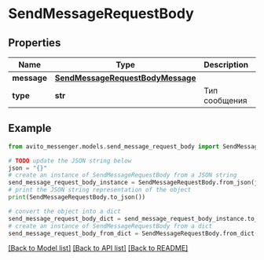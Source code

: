 # SendMessageRequestBody


## Properties

Name | Type | Description | Notes
------------ | ------------- | ------------- | -------------
**message** | [**SendMessageRequestBodyMessage**](SendMessageRequestBodyMessage.md) |  | [optional] 
**type** | **str** | Тип сообщения | [optional] 

## Example

```python
from avito_messenger.models.send_message_request_body import SendMessageRequestBody

# TODO update the JSON string below
json = "{}"
# create an instance of SendMessageRequestBody from a JSON string
send_message_request_body_instance = SendMessageRequestBody.from_json(json)
# print the JSON string representation of the object
print(SendMessageRequestBody.to_json())

# convert the object into a dict
send_message_request_body_dict = send_message_request_body_instance.to_dict()
# create an instance of SendMessageRequestBody from a dict
send_message_request_body_from_dict = SendMessageRequestBody.from_dict(send_message_request_body_dict)
```
[[Back to Model list]](../README.md#documentation-for-models) [[Back to API list]](../README.md#documentation-for-api-endpoints) [[Back to README]](../README.md)


